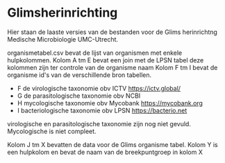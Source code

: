 # Glimsherinrichting

Hier staan de laaste versies van de bestanden voor de Glims herinrichtng Medische Microbiologie UMC-Utrecht.

organismetabel.csv bevat de lijst van organismen met enkele hulpkolommen. 
Kolom A tm E bevat een join met de LPSN tabel deze kolommen zijn ter controle van de organisme naam
Kolom F tm I bevat de organisme id's van de verschillende bron tabellen. 
- F de virologische taxonomie obv ICTV https://ictv.global/
- G de parasitologische taxonomie obv NCBI
- H mycologische taxonomie obv Mycobank https://mycobank.org
- I bacteriologische taxonomie obv LPSN https://bacterio.net

virologische en parasitologische taxonomie zijn nog niet gevuld. Mycologische is niet compleet.

Kolom J tm X bevatten de data voor de Glims organisme tabel.
Kolom Y is een hulpkolom en bevat de naam van de breekpuntgroep in kolom X



